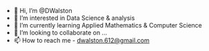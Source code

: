 - 👋 Hi, I’m @DWalston
- 👀 I’m interested in Data Science & analysis
- 🌱 I’m currently learning Applied Mathematics & Computer Science
- 💞️ I’m looking to collaborate on ...
- 📫 How to reach me - dwalston.612@gmail.com

<!---
DWalston/DWalston is a ✨ special ✨ repository because its `README.md` (this file) appears on your GitHub profile.
You can click the Preview link to take a look at your changes.
--->
